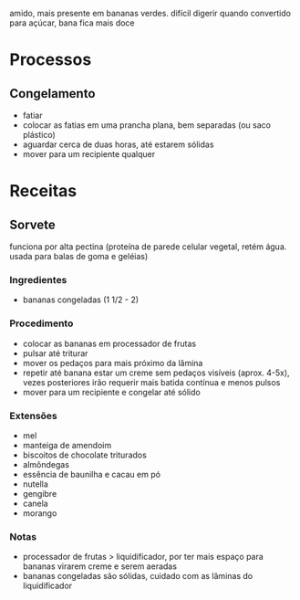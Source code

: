 amido, mais presente em bananas verdes. difícil digerir
quando convertido para açúcar, bana fica mais doce

# Processos

## Congelamento
* fatiar
* colocar as fatias em uma prancha plana, bem separadas (ou saco plástico)
* aguardar cerca de duas horas, até estarem sólidas
* mover para um recipiente qualquer

# Receitas

## Sorvete
funciona por alta pectina (proteína de parede celular vegetal, retém água. usada para balas de goma e geléias)

### Ingredientes
* bananas congeladas (1 1/2 - 2)

### Procedimento
* colocar as bananas em processador de frutas
* pulsar até triturar
* mover os pedaços para mais próximo da lâmina
* repetir até banana estar um creme sem pedaços visíveis (aprox. 4-5x), vezes posteriores irão requerir mais batida contínua e menos pulsos
* mover para um recipiente e congelar até sólido

### Extensões
* mel
* manteiga de amendoim
* biscoitos de chocolate triturados
* almôndegas
* essência de baunilha e cacau em pó
* nutella
* gengibre
* canela
* morango

### Notas
* processador de frutas > liquidificador, por ter mais espaço para bananas virarem creme e serem aeradas
* bananas congeladas são sólidas, cuidado com as lâminas do liquidificador

